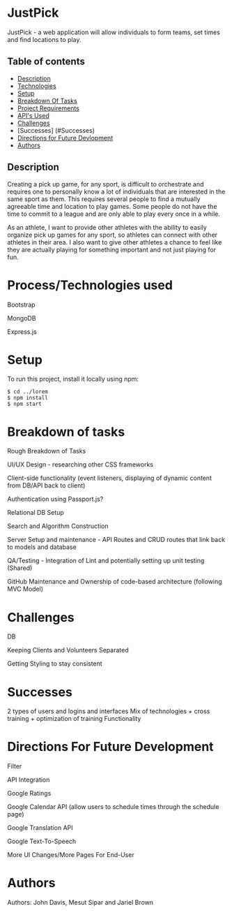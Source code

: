 # JustPick
JustPick - a web application will allow individuals to form teams, set times and find locations to play.

## Table of contents
* [Description](#Description)
* [Technologies](#technologies)
* [Setup](#setup)
* [Breakdown Of Tasks](#Breakdown-of-tasks)
* [Project Requirements](#Project-requirements)
* [API's Used](#API's-Used)
* [Challenges](#challenges)
* [Successes] (#Successes)
* [Directions for Future Devlopment](#directions-for-future-development)
* [Authors](#Authors)


## Description
Creating a pick up game, for any sport, is difficult to orchestrate and requires one to personally know a lot of individuals that are interested in the same sport as them. This requires several people to find a mutually agreeable time and location to play games. Some people do not have the time to commit to a league and are only able to play every once in a while.

As an athlete, I want to provide other athletes with the ability to easily organize pick up games for any sport, so athletes can connect with other athletes in their area. I also want to give other athletes a chance to feel like they are actually playing for something important and not just playing for fun.


# Process/Technologies used
Bootstrap

MongoDB

Express.js




# Setup
To run this project, install it locally using npm:

```
$ cd ../lorem
$ npm install
$ npm start
```
# Breakdown of tasks
Rough Breakdown of Tasks 

UI/UX Design  - researching other CSS frameworks 

Client-side functionality (event listeners, displaying of dynamic content from DB/API back to client) 

Authentication using Passport.js? 

Relational DB Setup 

Search and Algorithm Construction 

Server Setup and maintenance - API Routes and CRUD routes that link back to models and database

QA/Testing - Integration of Lint and potentially setting up unit testing (Shared)

GitHub Maintenance and Ownership of code-based architecture (following MVC Model) 




# Challenges
DB 

Keeping Clients and Volunteers Separated

Getting Styling to stay consistent 

# Successes
2 types of users and logins and interfaces
Mix of technologies + cross training + optimization of training 
Functionality

# Directions For Future Development
Filter 

API Integration

Google Ratings

Google Calendar API (allow users to schedule times through the schedule page)

Google Translation API

Google Text-To-Speech

More UI Changes/More Pages For End-User

# Authors 
Authors: John Davis, Mesut Sipar and Jariel Brown
